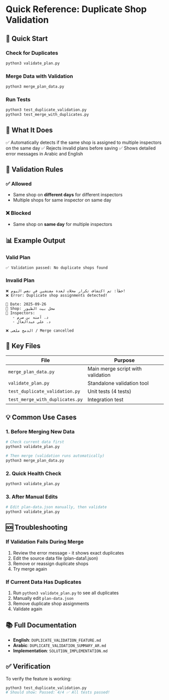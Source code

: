 # Quick Reference: Duplicate Shop Validation

## 🚀 Quick Start

### Check for Duplicates
```bash
python3 validate_plan.py
```

### Merge Data with Validation
```bash
python3 merge_plan_data.py
```

### Run Tests
```bash
python3 test_duplicate_validation.py
python3 test_merge_with_duplicates.py
```

## 📖 What It Does

✅ Automatically detects if the same shop is assigned to multiple inspectors on the same day
✅ Rejects invalid plans before saving
✅ Shows detailed error messages in Arabic and English

## 🎯 Validation Rules

### ✅ Allowed
- Same shop on **different days** for different inspectors
- Multiple shops for same inspector on same day

### ❌ Blocked
- Same shop on **same day** for multiple inspectors

## 📊 Example Output

### Valid Plan
```
✅ Validation passed: No duplicate shops found
```

### Invalid Plan
```
❌ خطأ: تم اكتشاف تكرار محلات لعدة مفتشين في نفس اليوم!
❌ Error: Duplicate shop assignments detected!

📅 Date: 2025-09-26
🏪 Shop: محل بيت الطيور
👥 Inspectors:
   - د. آمنه بن صرم
   - د. علي عبدالعال

❌ الدمج ملغى / Merge cancelled
```

## 📁 Key Files

| File | Purpose |
|------|---------|
| `merge_plan_data.py` | Main merge script with validation |
| `validate_plan.py` | Standalone validation tool |
| `test_duplicate_validation.py` | Unit tests (4 tests) |
| `test_merge_with_duplicates.py` | Integration test |

## 💡 Common Use Cases

### 1. Before Merging New Data
```bash
# Check current data first
python3 validate_plan.py

# Then merge (validation runs automatically)
python3 merge_plan_data.py
```

### 2. Quick Health Check
```bash
python3 validate_plan.py
```

### 3. After Manual Edits
```bash
# Edit plan-data.json manually, then validate
python3 validate_plan.py
```

## 🆘 Troubleshooting

### If Validation Fails During Merge
1. Review the error message - it shows exact duplicates
2. Edit the source data file (plan-data1.json)
3. Remove or reassign duplicate shops
4. Try merge again

### If Current Data Has Duplicates
1. Run `python3 validate_plan.py` to see all duplicates
2. Manually edit `plan-data.json`
3. Remove duplicate shop assignments
4. Validate again

## 📚 Full Documentation

- **English**: `DUPLICATE_VALIDATION_FEATURE.md`
- **Arabic**: `DUPLICATE_VALIDATION_SUMMARY_AR.md`
- **Implementation**: `SOLUTION_IMPLEMENTATION.md`

## ✅ Verification

To verify the feature is working:
```bash
python3 test_duplicate_validation.py
# Should show: Passed: 4/4 ✅ All tests passed!
```
